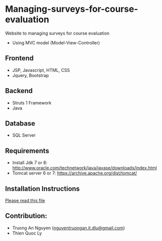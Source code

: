 # Managing-surveys-for-course-evaluation
Website to managing surveys for course evaluation

- Using MVC model (Model-View-Controller)

## Frontend
- JSP, Javascript, HTML, CSS
- Jquery, Bootstrap

## Backend
- Struts 1 Framework
- Java

## Database
- SQL Server

## Requirements
- Install Jdk 7 or 8: http://www.oracle.com/technetwork/java/javase/downloads/index.html
- Tomcat server 6 or 7: https://archive.apache.org/dist/tomcat/

## Installation Instructions
[Please read this file](https://github.com/yiimnta/Managing-surveys-for-course-evaluation/blob/main/installation-instructions.pdf)


## Contribution:
- Truong An Nguyen (nguyentruongan.it.dlu@gmail.com)
- Thien Quoc Ly
